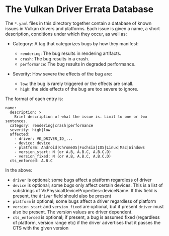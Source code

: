 # The Vulkan Driver Errata Database

The `*.yaml` files in this directory together contain a database of known issues in Vulkan drivers
and platforms.  Each issue is given a name, a short description, conditions under
which they occur, as well as:

 * Category: A tag that categorizes bugs by how they manifest:
   * `rendering`: The bug results in rendering artifacts.
   * `crash`: The bug results in a crash.
   * `performance`: The bug results in degraded performance.

 * Severity: How severe the effects of the bug are:
   * `low`: the bug is rarely triggered or the effects are small.
   * `high`: the side effects of the bug are too severe to ignore.

The format of each entry is:

```
name:
  description: >
    Brief description of what the issue is. Limit to one or two sentences.
  category: rendering|crash|performance
  severity: high|low
  affected:
    - driver: VK_DRIVER_ID_...
    - device: device
    - platform: Android|ChromeOS|Fuchsia|IOS|Linux|Mac|Windows
    - version_start: N (or A.B, A.B.C, A.B.C.D)
    - version_fixed: N (or A.B, A.B.C, A.B.C.D)
  cts_enforced: A.B.C
```

In the above:

 * `driver` is optional; some bugs affect a platform regardless of driver
 * `device` is optional; some bugs only affect certain devices.  This is a
   list of substrings of VkPhysicalDeviceProperties::deviceName.  If this field
   is present, the `driver` field should also be present
 * `platform` is optional; some bugs affect a driver regardless of platform
 * `version_start` and `version_fixed` are optional, but if present `driver`
   must also be present.  The version values are driver dependent.
 * `cts_enforced` is optional; if present, a bug is assumed fixed (regardless
   of platform, version range etc) if the driver advertises that it passes the
   CTS with the given version
